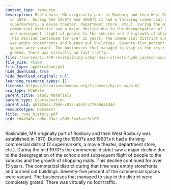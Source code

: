 ```yaml
---
content_type: resource
description: Roslindale, MA originally part of Roxbury and then West Roxbury was established
  in 1870.  During the 1950?s and 1960?s it had a thriving commercial district (2
  supermarkets, a movie theater, department store, etc.). During the mid 1970?s the
  commercial district saw a major decline due to the desegregation of the schools
  and subsequent flight of people to the suburbs and the growth of shopping malls.
  This decline continued for over 15 years. The commercial district during that time
  was empty storefronts and burned out buildings. Seventy-five percent of the commercial
  spaces were vacant. The businesses that managed to stay in the district were completely
  grated. There was virtually no foot traffic.
file: /courses/11-439-revitalizing-urban-main-streets-hyde-jackson-square-roslindale-square-boston-spring-2005/fd4b948ccd6e93acc6b95ca3acc5c100_rvms_history.pdf
file_size: 45180
file_type: application/pdf
hide_download: true
hide_download_original: null
learning_resource_types: []
license: https://creativecommons.org/licenses/by-nc-sa/4.0/
ocw_type: OCWFile
parent_title: Study Materials
parent_type: CourseSection
parent_uid: ab182a6c-39de-c055-a3dd-577ea9da1ddd
resourcetype: Document
title: rvms_history.pdf
uid: fd4b948c-cd6e-93ac-c6b9-5ca3acc5c100
---
```

Roslindale, MA originally part of Roxbury and then West Roxbury was established in 1870.  During the 1950?s and 1960?s it had a thriving commercial district (2 supermarkets, a movie theater, department store, etc.). During the mid 1970?s the commercial district saw a major decline due to the desegregation of the schools and subsequent flight of people to the suburbs and the growth of shopping malls. This decline continued for over 15 years. The commercial district during that time was empty storefronts and burned out buildings. Seventy-five percent of the commercial spaces were vacant. The businesses that managed to stay in the district were completely grated. There was virtually no foot traffic.